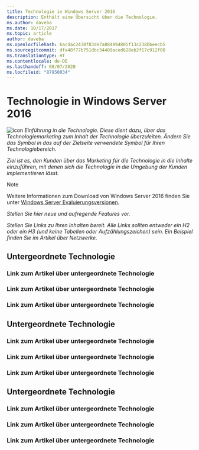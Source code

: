 ```yaml
---
title: Technologie in Windows Server 2016
description: Enthält eine Übersicht über die Technologie.
ms.author: daveba
ms.date: 10/17/2017
ms.topic: article
author: daveba
ms.openlocfilehash: 6acdac2438f83de7a884994805f13c238bbeecb5
ms.sourcegitcommit: dfa48f77b751dbc34409aced628eb2f17c912f08
ms.translationtype: HT
ms.contentlocale: de-DE
ms.lasthandoff: 08/07/2020
ms.locfileid: "87950034"
---
```

# <a name="technology-in-windows-server-2016"></a>Technologie in Windows Server 2016

<img src="media/6-networking.png" alt="icon" style='align:left'> *Einführung in die Technologie. Diese dient dazu, über das Technologiemarketing zum Inhalt der Technologie überzuleiten. Ändern Sie das Symbol in das auf der Zielseite verwendete Symbol für Ihren Technologiebereich.*

*Ziel ist es, den Kunden über das Marketing für die Technologie in die Inhalte einzuführen, mit denen sich die Technologie in die Umgebung der Kunden implementieren lässt.*

> [!Note]
> Weitere Informationen zum Download von Windows Server 2016 finden Sie unter [Windows Server Evaluierungsversionen](https://www.microsoft.com/evalcenter/evaluate-windows-server-2016).

*Stellen Sie hier neue und aufregende Features vor.*

*Stellen Sie Links zu Ihren Inhalten bereit. Alle Links sollten entweder ein H2 oder ein H3 (und keine Tabellen oder Aufzählungszeichen) sein. Ein Beispiel finden Sie im Artikel über Netzwerke.*

## <a name="sub-technology"></a>Untergeordnete Technologie

### <a name="link-to-article-about-sub-technology"></a>Link zum Artikel über untergeordnete Technologie

### <a name="link-to-article-about-sub-technology"></a>Link zum Artikel über untergeordnete Technologie

### <a name="link-to-article-about-sub-technology"></a>Link zum Artikel über untergeordnete Technologie

## <a name="sub-technology"></a>Untergeordnete Technologie

### <a name="link-to-article-about-sub-technology"></a>Link zum Artikel über untergeordnete Technologie

### <a name="link-to-article-about-sub-technology"></a>Link zum Artikel über untergeordnete Technologie

### <a name="link-to-article-about-sub-technology"></a>Link zum Artikel über untergeordnete Technologie

## <a name="sub-technology"></a>Untergeordnete Technologie

### <a name="link-to-article-about-sub-technology"></a>Link zum Artikel über untergeordnete Technologie

### <a name="link-to-article-about-sub-technology"></a>Link zum Artikel über untergeordnete Technologie

### <a name="link-to-article-about-sub-technology"></a>Link zum Artikel über untergeordnete Technologie
